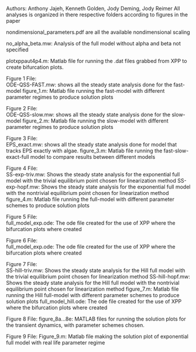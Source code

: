 Authors: Anthony Jajeh, Kenneth Golden, Jody Deming, Jody Reimer
All analyses is organized in there respective folders according to figures
in the paper 

nondimensional_parameters.pdf are all the available nondimensional scaling

no_alpha_beta.mw: Analysis of the full model without alpha and beta 
not specified

plotxppaut4p4.m: Matlab file for running the .dat files grabbed from 
XPP to create bifurcation plots.

Figure 1 File:  
ODE-QSS-FAST.mw: shows all the steady state analysis done for 
the fast-model 
figure_1.m: Matlab file running the fast-model with different
 parameter regimes to produce solution plots 

Figure 2 File:  
ODE-QSS-slow.mw: shows all the steady state analysis done for 
the slow-model 
figure_2.m: Matlab file running the slow-model with different
parameter regimes to produce solution plots 

Figure 3 File:  
EPS_exact.mw: shows all the steady state analysis done for model that 
tracks EPS exactly with algae.
figure_3.m: Matlab file running the fast-slow-exact-full model to compare
results between different models 

Figure 4 File:  
SS-exp-triv.mw: Shows the steady state analysis for the exponential full model with 
the trivial equilibrium point chosen for linearization method
SS-exp-hopf.mw: Shows the steady state analysis for the exponential full model with 
the nontrivial equilibrium point chosen for linearization method
figure_4.m: Matlab file running the full-model with different
parameter schemes to produce solution plots 

Figure 5 File:  
full_model_exp.ode: The ode file created for the use of XPP where the 
bifurcation plots where created 

Figure 6 File:  
full_model_exp.ode: The ode file created for the use of XPP where the 
bifurcation plots where created 

Figure 7 File:  
SS-hill-triv.mw: Shows the steady state analysis for the Hill full model with 
the trivial equilibrium point chosen for linearization method
SS-hill-hopf.mw: Shows the steady state analysis for the Hill full model with 
the nontrivial equilibrium point chosen for linearization method
figure_7.m: Matlab file running the Hill full-model with different
parameter schemes to produce solution plots 
full_model_hill.ode: The ode file created for the use of XPP where the 
bifurcation plots where created 

Figure 8 File: 
figure_8a...8e: MATLAB files for running the solution plots for the 
transient dynamics, with parameter schemes chosen.

Figure 9 File:
Figure_9.m: Matlab file making the solution plot of exponential full model 
with real life parameter regime 




